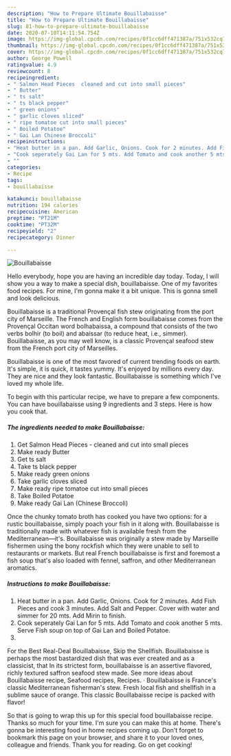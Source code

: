 ```yaml
---
description: "How to Prepare Ultimate Bouillabaisse"
title: "How to Prepare Ultimate Bouillabaisse"
slug: 81-how-to-prepare-ultimate-bouillabaisse
date: 2020-07-10T14:11:54.754Z
image: https://img-global.cpcdn.com/recipes/0f1cc6dff471387a/751x532cq70/bouillabaisse-recipe-main-photo.jpg
thumbnail: https://img-global.cpcdn.com/recipes/0f1cc6dff471387a/751x532cq70/bouillabaisse-recipe-main-photo.jpg
cover: https://img-global.cpcdn.com/recipes/0f1cc6dff471387a/751x532cq70/bouillabaisse-recipe-main-photo.jpg
author: George Powell
ratingvalue: 4.9
reviewcount: 8
recipeingredient:
- " Salmon Head Pieces  cleaned and cut into small pieces"
- " Butter"
- " ts salt"
- " ts black pepper"
- " green onions"
- " garlic cloves sliced"
- " ripe tomatoe cut into small pieces"
- " Boiled Potatoe"
- " Gai Lan Chinese Broccoli"
recipeinstructions:
- "Heat butter in a pan. Add Garlic, Onions. Cook for 2 minutes. Add Fish Pieces and cook 3 minutes. Add Salt and Pepper. Cover with water and simmer for 20 mts. Add Mirin to finish."
- "Cook seperately Gai Lan for 5 mts. Add Tomato and cook another 5 mts. Serve Fish soup on top of Gai Lan and Boiled Potatoe."
- ""
categories:
- Recipe
tags:
- bouillabaisse

katakunci: bouillabaisse 
nutrition: 194 calories
recipecuisine: American
preptime: "PT21M"
cooktime: "PT32M"
recipeyield: "2"
recipecategory: Dinner

---
```



![Bouillabaisse](https://img-global.cpcdn.com/recipes/0f1cc6dff471387a/751x532cq70/bouillabaisse-recipe-main-photo.jpg)

Hello everybody, hope you are having an incredible day today. Today, I will show you a way to make a special dish, bouillabaisse. One of my favorites food recipes. For mine, I'm gonna make it a bit unique. This is gonna smell and look delicious.

Bouillabaisse is a traditional Provençal fish stew originating from the port city of Marseille. The French and English form bouillabaisse comes from the Provençal Occitan word bolhabaissa, a compound that consists of the two verbs bolhir (to boil) and abaissar (to reduce heat, i.e., simmer). Bouillabaisse, as you may well know, is a classic Provençal seafood stew from the French port city of Marseilles.

Bouillabaisse is one of the most favored of current trending foods on earth. It's simple, it is quick, it tastes yummy. It's enjoyed by millions every day. They are nice and they look fantastic. Bouillabaisse is something which I've loved my whole life.


To begin with this particular recipe, we have to prepare a few components. You can have bouillabaisse using 9 ingredients and 3 steps. Here is how you cook that.

<!--inarticleads1-->

##### The ingredients needed to make Bouillabaisse:

1. Get  Salmon Head Pieces - cleaned and cut into small pieces
1. Make ready  Butter
1. Get  ts salt
1. Take  ts black pepper
1. Make ready  green onions
1. Take  garlic cloves sliced
1. Make ready  ripe tomatoe cut into small pieces
1. Take  Boiled Potatoe
1. Make ready  Gai Lan (Chinese Broccoli)


Once the chunky tomato broth has cooked you have two options: for a rustic bouillabaisse, simply poach your fish in it along with. Bouillabaisse is traditionally made with whatever fish is available fresh from the Mediterranean—it&#39;s. Bouillabaisse was originally a stew made by Marseille fishermen using the bony rockfish which they were unable to sell to restaurants or markets. But real French bouillabaisse is first and foremost a fish soup that&#39;s also loaded with fennel, saffron, and other Mediterranean aromatics. 

<!--inarticleads2-->

##### Instructions to make Bouillabaisse:

1. Heat butter in a pan. Add Garlic, Onions. Cook for 2 minutes. Add Fish Pieces and cook 3 minutes. Add Salt and Pepper. Cover with water and simmer for 20 mts. Add Mirin to finish.
1. Cook seperately Gai Lan for 5 mts. Add Tomato and cook another 5 mts. Serve Fish soup on top of Gai Lan and Boiled Potatoe.
1. 


For the Best Real-Deal Bouillabaisse, Skip the Shellfish. Bouillabaisse is perhaps the most bastardized dish that was ever created and as a classicist, that In its strictest form, bouillabaisse is an assertive flavored, richly textured saffron seafood stew made. See more ideas about Bouillabaisse recipe, Seafood recipes, Recipes. · Bouillabaisse is France&#39;s classic Mediterranean fisherman&#39;s stew. Fresh local fish and shellfish in a sublime sauce of orange. This classic Bouillabaisse recipe is packed with flavor! 

So that is going to wrap this up for this special food bouillabaisse recipe. Thanks so much for your time. I'm sure you can make this at home. There's gonna be interesting food in home recipes coming up. Don't forget to bookmark this page on your browser, and share it to your loved ones, colleague and friends. Thank you for reading. Go on get cooking!
